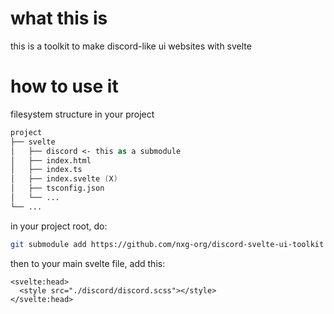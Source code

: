 # what this is

this is a toolkit to make discord-like ui websites with svelte

# how to use it

filesystem structure in your project

```fs
project
├── svelte
│   ├── discord <- this as a submodule
│   ├── index.html
│   ├── index.ts
│   ├── index.svelte (X)
│   ├── tsconfig.json
│   └── ...
└── ...
```

in your project root, do:

```sh
git submodule add https://github.com/nxg-org/discord-svelte-ui-toolkit ./svelte/discord
```

then to your main svelte file, add this:

```svelte
<svelte:head>
  <style src="./discord/discord.scss"></style>
</svelte:head>
```
